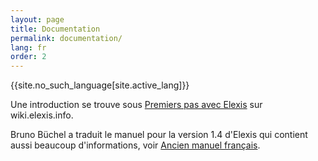 ```yaml
---
layout: page
title: Documentation
permalink: documentation/
lang: fr
order: 2
---
```


{{site.no_such_language[site.active_lang]}}

Une introduction se trouve sous  [Premiers pas avec Elexis](https://wiki.elexis.info/Premiers_pas_avec_Elexis) sur wiki.elexis.info.

Bruno Büchel a traduit le manuel pour la version 1.4 d'Elexis qui contient aussi beaucoup d'informations, voir [Ancien manuel français](https://wiki.elexis.info/Doc_fr). 

